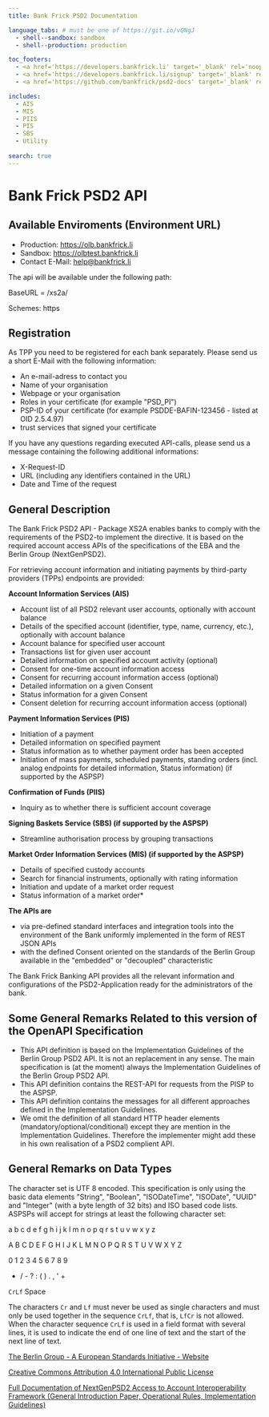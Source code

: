 ```yaml
---
title: Bank Frick PSD2 Documentation

language_tabs: # must be one of https://git.io/vQNgJ
  - shell--sandbox: sandbox 
  - shell--production: production

toc_footers:
  - <a href='https://developers.bankfrick.li' target='_blank' rel='noopener noreferrer'>Visit Bank Frick Developers</a>
  - <a href='https://developers.bankfrick.li/signup' target='_blank' rel='noopener noreferrer'>Sign Up for a Developer Key</a>
  - <a href='https://github.com/bankfrick/psd2-docs' target='_blank' rel='noopener noreferrer'>Edit on GitHub</a>

includes:
  - AIS
  - MIS
  - PIIS
  - PIS
  - SBS
  - Utility
  
search: true
---
```


# Bank Frick PSD2 API

## Available Enviroments (Environment URL)

  * Production: <a href="https://olb.bankfrick.li/" target="_blank" rel="noopener noreferrer">https://olb.bankfrick.li</a>
  * Sandbox: <a href="https://olbtest.bankfrick.li/" target="_blank" rel="noopener noreferrer">https://olbtest.bankfrick.li</a>
  * Contact E-Mail: <a href="mailto:help@bankfrick.li">help@bankfrick.li</a>

The api will be available under the following path:

BaseURL = <Environment URL>/xs2a/

Schemes: https

## Registration

As TPP you need to be registered for each bank separately. Please send us a short E-Mail with the following information:

  * An e-mail-adress to contact you
  * Name of your organisation
  * Webpage or your organisation
  * Roles in your certificate (for example "PSD_PI")
  * PSP-ID of your certificate (for example PSDDE-BAFIN-123456 - listed at OID 2.5.4.97)
  * trust services that signed your certificate

If you have any questions regarding executed API-calls, please send us a message containing the following additional informations:

  * X-Request-ID
  * URL (including any identifiers contained in the URL)
  * Date and Time of the request

## General Description

The Bank Frick PSD2 API - Package XS2A enables banks to comply with the requirements of the PSD2-to implement the directive.
It is based on the required account access APIs of the specifications of the EBA and the Berlin Group (NextGenPSD2).

For retrieving account information and initiating payments by third-party providers (TPPs) endpoints are provided:

**Account Information Services (AIS)**

  * Account list of all PSD2 relevant user accounts, optionally with account balance
  * Details of the specified account (identifier, type, name, currency, etc.), optionally with account balance
  * Account balance for specified user account
  * Transactions list for given user account
  * Detailed information on specified account activity (optional)
  * Consent for one-time account information access
  * Consent for recurring account information access (optional)
  * Detailed information on a given Consent
  * Status information for a given Consent
  * Consent deletion for recurring account information access (optional)

**Payment Information Services (PIS)**

  * Initiation of a payment
  * Detailed information on specified payment
  * Status information as to whether payment order has been accepted
  * Initiation of mass payments, scheduled payments, standing orders (incl. analog endpoints for detailed information, Status information) (if supported by the ASPSP)

**Confirmation of Funds (PIIS)**

  * Inquiry as to whether there is sufficient account coverage

**Signing Baskets Service (SBS) (if supported by the ASPSP)**

  * Streamline authorisation process by grouping transactions

**Market Order Information Services (MIS) (if supported by the ASPSP)**

  *  Details of specified custody accounts
  *  Search for financial instruments, optionally with rating information
  *  Initiation and update of a market order request
  *  Status information of a market order*

**The APIs are**

  * via pre-defined standard interfaces and integration tools into the environment of the Bank uniformly implemented in the form of REST JSON APIs
  * with the defined Consent oriented on the standards of the Berlin Group available in the "embedded" or "decoupled" characteristic

The Bank Frick Banking API provides all the relevant information and configurations of the PSD2-Application ready for the administrators of the bank.

## Some General Remarks Related to this version of the OpenAPI Specification

*  This API definition is based on the Implementation Guidelines of the Berlin Group PSD2 API. It is not an replacement in any sense. The main specification is (at the moment) always the Implementation Guidelines of the Berlin Group PSD2 API.
*  This API definition contains the REST-API for requests from the PISP to the ASPSP.
*  This API definition contains the messages for all different approaches defined in the Implementation Guidelines.
*  We omit the definition of all standard HTTP header elements (mandatory/optional/conditional) except they are mention in the Implementation Guidelines. Therefore the implementer might add these in his own realisation of a PSD2 complient API.

## General Remarks on Data Types

The character set is UTF 8 encoded. This specification is only using the basic data elements "String", "Boolean", "ISODateTime", "ISODate", "UUID" and "Integer" (with a byte length of 32 bits) and ISO based code lists. ASPSPs will accept for strings at least the following character set:

a b c d e f g h i j k l m n o p q r s t u v w x y z

A B C D E F G H I J K L M N O P Q R S T U V W X Y Z

0 1 2 3 4 5 6 7 8 9

* / - ? : ( ) . , ' +

`CrLf` Space

The characters `Cr` and `Lf` must never be used as single characters and must only be used together in the sequence `CrLf`, that is, `LfCr` is not allowed. When the character sequence `CrLf` is used in a field format with several lines, it is used to indicate the end of one line of text and the start of the next line of text.

<a href="https://www.berlin-group.org/" target="_blank" rel="noopener noreferrer">The Berlin Group - A European Standards Initiative - Website</a>

<a href="https://creativecommons.org/licenses/by/4.0/" target="_blank" rel="noopener noreferrer">Creative Commons Attribution 4.0 International Public License</a>

<a href="https://www.berlin-group.org/nextgenpsd2-downloads" target="_blank" rel="noopener noreferrer">Full Documentation of NextGenPSD2 Access to Account Interoperability Framework (General Introduction Paper, Operational Rules, Implementation Guidelines)</a>